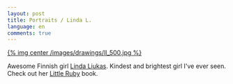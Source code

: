 ```yaml
---
layout: post
title: Portraits / Linda L.
language: en
comments: true
---
```


[{% img center /images/drawings/ll_500.jpg %}](/images/drawings/ll.jpg)

Awesome Finnish girl [Linda Liukas](http://lindaliukas.fi). Kindest and brightest girl I've ever seen. Check out her [Little Ruby](http://konichiwaruby.tumblr.com) book.
